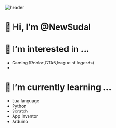 ![header](https://capsule-render.vercel.app/api?type=shark&color=timeGradient&height=200&section=header&text=JunHyuk%20&animation=scaleIn&fontSize=40)


# 👋 Hi, I’m @NewSudal

# 👀 I’m interested in ...
- Gaming (Roblox,GTA5,league of legends)
- 
# 🌱 I’m currently learning ...
- Lua language
- Python
- Scratch
- App Inventor
- Arduino

<!---
kingpiece/kingpiece is a ✨ special ✨ repository because its `README.md` (this file) appears on your GitHub profile.
You can click the Preview link to take a look at your changes.
--->
